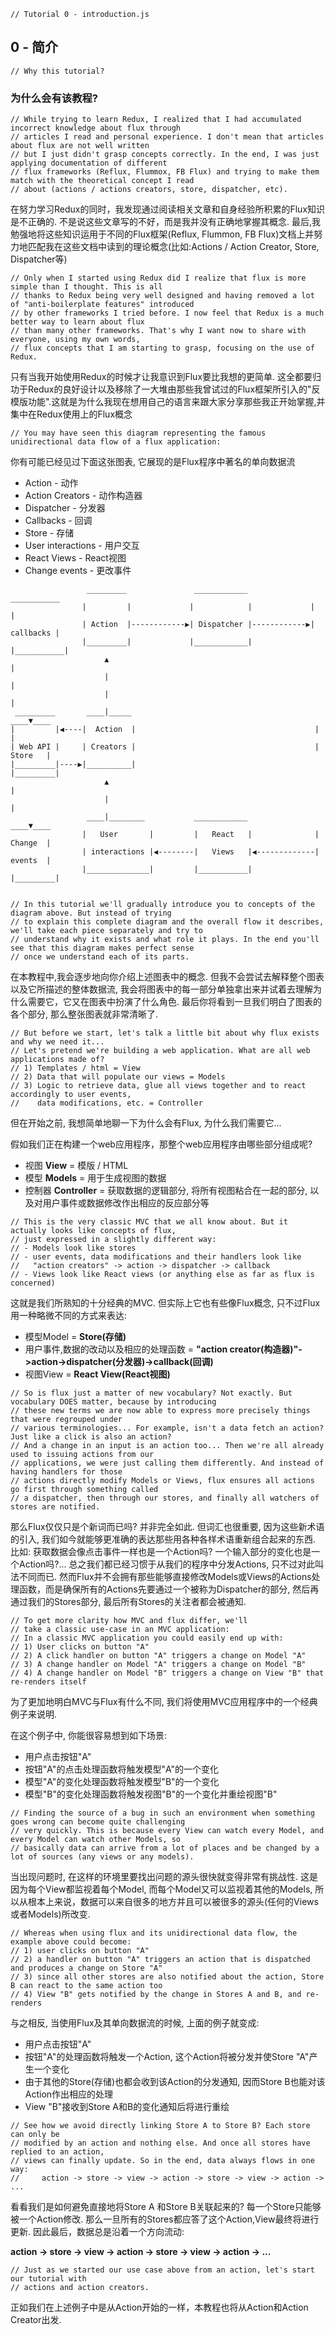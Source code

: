 ```
// Tutorial 0 - introduction.js 
```

## 0 - 简介
 
```
// Why this tutorial? 
```

### 为什么会有该教程?

```
// While trying to learn Redux, I realized that I had accumulated incorrect knowledge about flux through
// articles I read and personal experience. I don't mean that articles about flux are not well written
// but I just didn't grasp concepts correctly. In the end, I was just applying documentation of different
// flux frameworks (Reflux, Flummox, FB Flux) and trying to make them match with the theoretical concept I read
// about (actions / actions creators, store, dispatcher, etc).
```

在努力学习Redux的同时，我发现通过阅读相关文章和自身经验所积累的Flux知识是不正确的. 不是说这些文章写的不好，而是我并没有正确地掌握其概念. 最后,我勉强地将这些知识运用于不同的Flux框架(Reflux, Flummon, FB Flux)文档上并努力地匹配我在这些文档中读到的理论概念(比如:Actions / Action Creator, Store, Dispatcher等)

```
// Only when I started using Redux did I realize that flux is more simple than I thought. This is all
// thanks to Redux being very well designed and having removed a lot of "anti-boilerplate features" introduced
// by other frameworks I tried before. I now feel that Redux is a much better way to learn about flux
// than many other frameworks. That's why I want now to share with everyone, using my own words,
// flux concepts that I am starting to grasp, focusing on the use of Redux.
```

只有当我开始使用Redux的时候才让我意识到Flux要比我想的更简单. 这全都要归功于Redux的良好设计以及移除了一大堆由那些我曾试过的Flux框架所引入的"反模版功能".这就是为什么我现在想用自己的语言来跟大家分享那些我正开始掌握,并集中在Redux使用上的Flux概念

```
// You may have seen this diagram representing the famous unidirectional data flow of a flux application:
```
你有可能已经见过下面这张图表, 它展现的是Flux程序中著名的单向数据流
* Action - 动作
* Action Creators - 动作构造器
* Dispatcher - 分发器
* Callbacks - 回调
* Store - 存储
* User interactions - 用户交互
* React Views - React视图
* Change events - 更改事件
 
 
```
                 _________               ____________               ___________
                |         |             |            |             |           |
                | Action  |------------▶| Dispatcher |------------▶| callbacks |
                |_________|             |____________|             |___________|
                     ▲                                                   |
                     |                                                   |
                     |                                                   |
 _________       ____|_____                                          ____▼____
|         |◀----|  Action  |                                        |         |
| Web API |     | Creators |                                        | Store   |   
|_________|----▶|__________|                                        |_________|
                     ▲                                                   |
                     |                                                   |
                 ____|________           ____________                ____▼____
                |   User       |         |   React   |              | Change  |
                | interactions |◀--------|   Views   |◀-------------| events  |
                |______________|         |___________|              |_________|


// In this tutorial we'll gradually introduce you to concepts of the diagram above. But instead of trying
// to explain this complete diagram and the overall flow it describes, we'll take each piece separately and try to
// understand why it exists and what role it plays. In the end you'll see that this diagram makes perfect sense
// once we understand each of its parts.
```

在本教程中,我会逐步地向你介绍上述图表中的概念. 但我不会尝试去解释整个图表以及它所描述的整体数据流, 我会将图表中的每一部分单独拿出来并试着去理解为什么需要它，它又在图表中扮演了什么角色. 最后你将看到一旦我们明白了图表的各个部分, 那么整张图表就非常清晰了.

```
// But before we start, let's talk a little bit about why flux exists and why we need it...
// Let's pretend we're building a web application. What are all web applications made of?
// 1) Templates / html = View
// 2) Data that will populate our views = Models
// 3) Logic to retrieve data, glue all views together and to react accordingly to user events,
//    data modifications, etc. = Controller
```
但在开始之前, 我想简单地聊一下为什么会有Flux, 为什么我们需要它...

假如我们正在构建一个web应用程序，那整个web应用程序由哪些部分组成呢?
* 视图 **View** = 模版 / HTML
* 模型 **Models** = 用于生成视图的数据
* 控制器 **Controller** = 获取数据的逻辑部分, 将所有视图粘合在一起的部分, 以及对用户事件或数据修改作出相应的反应部分等

```
// This is the very classic MVC that we all know about. But it actually looks like concepts of flux,
// just expressed in a slightly different way:
// - Models look like stores
// - user events, data modifications and their handlers look like
//   "action creators" -> action -> dispatcher -> callback
// - Views look like React views (or anything else as far as flux is concerned)
```
这就是我们所熟知的十分经典的MVC. 但实际上它也有些像Flux概念, 只不过Flux用一种略微不同的方式来表达:
* 模型Model = **Store(存储)**
* 用户事件,数据的改动以及相应的处理函数 = **"action creator(构造器)"->action->dispatcher(分发器)->callback(回调)**
* 视图View = **React View(React视图)**
```
// So is flux just a matter of new vocabulary? Not exactly. But vocabulary DOES matter, because by introducing
// these new terms we are now able to express more precisely things that were regrouped under
// various terminologies... For example, isn't a data fetch an action? Just like a click is also an action?
// And a change in an input is an action too... Then we're all already used to issuing actions from our
// applications, we were just calling them differently. And instead of having handlers for those
// actions directly modify Models or Views, flux ensures all actions go first through something called
// a dispatcher, then through our stores, and finally all watchers of stores are notified.
```
那么Flux仅仅只是个新词而已吗? 并非完全如此. 但词汇也很重要, 因为这些新术语的引入, 我们如今就能够更准确的表达那些用各种各样术语重新组合起来的东西. 比如: 获取数据会像点击事件一样也是一个Action吗? 一个输入部分的变化也是一个Action吗?... 总之我们都已经习惯于从我们的程序中分发Actions, 只不过对此叫法不同而已. 然而Flux并不会拥有那些能够直接修改Models或Views的Actions处理函数，而是确保所有的Actions先要通过一个被称为Dispatcher的部分, 然后再通过我们的Stores部分, 最后所有Stores的关注者都会被通知.

```
// To get more clarity how MVC and flux differ, we'll 
// take a classic use-case in an MVC application:
// In a classic MVC application you could easily end up with:
// 1) User clicks on button "A"
// 2) A click handler on button "A" triggers a change on Model "A"
// 3) A change handler on Model "A" triggers a change on Model "B"
// 4) A change handler on Model "B" triggers a change on View "B" that re-renders itself
```
为了更加地明白MVC与Flux有什么不同, 我们将使用MVC应用程序中的一个经典例子来说明. 

在这个例子中, 你能很容易想到如下场景:
* 用户点击按钮"A"
* 按钮"A"的点击处理函数将触发模型"A"的一个变化
* 模型"A"的变化处理函数将触发模型"B"的一个变化
* 模型"B"的变化处理函数将触发视图"B"的一个变化并重绘视图"B"

```
// Finding the source of a bug in such an environment when something goes wrong can become quite challenging
// very quickly. This is because every View can watch every Model, and every Model can watch other Models, so
// basically data can arrive from a lot of places and be changed by a lot of sources (any views or any models).
```
当出现问题时, 在这样的环境里要找出问题的源头很快就变得非常有挑战性. 这是因为每个View都监视着每个Model, 而每个Model又可以监视着其他的Models, 所以从根本上来说，数据可以来自很多的地方并且可以被很多的源头(任何的Views或者Models)所改变.

```
// Whereas when using flux and its unidirectional data flow, the example above could become:
// 1) user clicks on button "A"
// 2) a handler on button "A" triggers an action that is dispatched and produces a change on Store "A"
// 3) since all other stores are also notified about the action, Store B can react to the same action too
// 4) View "B" gets notified by the change in Stores A and B, and re-renders
```
与之相反, 当使用Flux及其单向数据流的时候, 上面的例子就变成:
* 用户点击按钮"A"
* 按钮"A"的处理函数将触发一个Action, 这个Action将被分发并使Store "A"产生一个变化
* 由于其他的Store(存储)也都会收到该Action的分发通知, 因而Store B也能对该Action作出相应的处理
* View "B"接收到Store A和B的变化通知后将进行重绘

```
// See how we avoid directly linking Store A to Store B? Each store can only be
// modified by an action and nothing else. And once all stores have replied to an action,
// views can finally update. So in the end, data always flows in one way:
//     action -> store -> view -> action -> store -> view -> action -> ...
```
看看我们是如何避免直接地将Store A 和Store B关联起来的? 每一个Store只能够被一个Action修改. 那么一旦所有的Stores都应答了这个Action,View最终将进行更新. 因此最后，数据总是沿着一个方向流动:

**action -> store -> view -> action -> store -> view -> action -> ...**

```
// Just as we started our use case above from an action, let's start our tutorial with
// actions and action creators.
```
正如我们在上述例子中是从Action开始的一样，本教程也将从Action和Action Creator出发.
